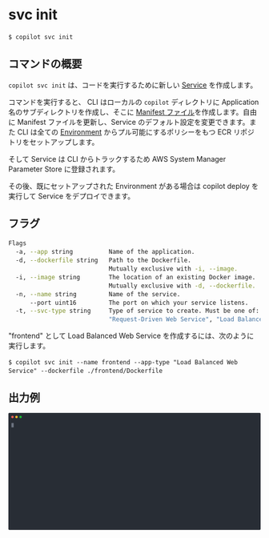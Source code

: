 # svc init
```bash
$ copilot svc init
```

## コマンドの概要

`copilot svc init` は、コードを実行するために新しい [Service](../concepts/services.ja.md) を作成します。

コマンドを実行すると、 CLI はローカルの `copilot` ディレクトリに Application 名のサブディレクトリを作成し、そこに [Manifest ファイル](../manifest/overview.ja.md)を作成します。自由に Manifest ファイルを更新し、Service のデフォルト設定を変更できます。また CLI は全ての [Environment](../concepts/environments.ja.md) からプル可能にするポリシーをもつ ECR リポジトリをセットアップします。

そして Service は CLI からトラックするため AWS System Manager Parameter Store に登録されます。

その後、既にセットアップされた Environment がある場合は copilot deploy を実行して Service をデプロイできます。

## フラグ

```bash
Flags
  -a, --app string          Name of the application.
  -d, --dockerfile string   Path to the Dockerfile.
                            Mutually exclusive with -i, --image.
  -i, --image string        The location of an existing Docker image.
                            Mutually exclusive with -d, --dockerfile.
  -n, --name string         Name of the service.
      --port uint16         The port on which your service listens.
  -t, --svc-type string     Type of service to create. Must be one of:
                            "Request-Driven Web Service", "Load Balanced Web Service", "Backend Service".
```

"frontend" として Load Balanced Web Service を作成するには、次のように実行します。

`$ copilot svc init --name frontend --app-type "Load Balanced Web Service" --dockerfile ./frontend/Dockerfile`

## 出力例

![Running copilot svc init](https://raw.githubusercontent.com/kohidave/copilot-demos/master/svc-init.svg?sanitize=true)
